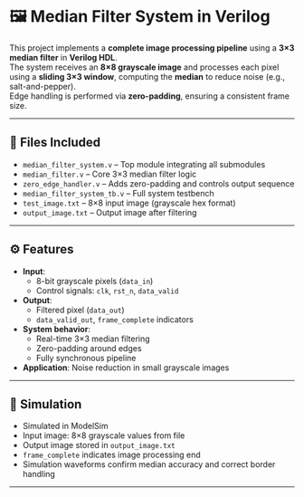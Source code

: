 # 🖼️ Median Filter System in Verilog

This project implements a **complete image processing pipeline** using a **3×3 median filter** in **Verilog HDL**.  
The system receives an **8×8 grayscale image** and processes each pixel using a **sliding 3×3 window**, computing the **median** to reduce noise (e.g., salt-and-pepper).  
Edge handling is performed via **zero-padding**, ensuring a consistent frame size.

---

## 📁 Files Included

- `median_filter_system.v` – Top module integrating all submodules  
- `median_filter.v` – Core 3×3 median filter logic  
- `zero_edge_handler.v` – Adds zero-padding and controls output sequence  
- `median_filter_system_tb.v` – Full system testbench  
- `test_image.txt` – 8×8 input image (grayscale hex format)  
- `output_image.txt` – Output image after filtering  

---

## ⚙️ Features

- **Input**:  
  - 8-bit grayscale pixels (`data_in`)  
  - Control signals: `clk`, `rst_n`, `data_valid`  
- **Output**:  
  - Filtered pixel (`data_out`)  
  - `data_valid_out`, `frame_complete` indicators  
- **System behavior**:  
  - Real-time 3×3 median filtering  
  - Zero-padding around edges  
  - Fully synchronous pipeline  
- **Application**: Noise reduction in small grayscale images

---

## 🧪 Simulation

- Simulated in ModelSim  
- Input image: 8×8 grayscale values from file  
- Output image stored in `output_image.txt`  
- `frame_complete` indicates image processing end  
- Simulation waveforms confirm median accuracy and correct border handling

---





